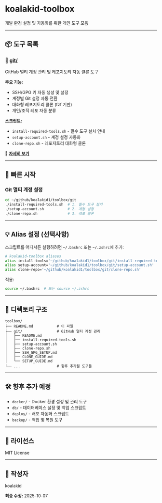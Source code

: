 # koalakid-toolbox

개발 환경 설정 및 자동화를 위한 개인 도구 모음

---

## 📦 도구 목록

### 🔧 [git/](git/)
GitHub 멀티 계정 관리 및 레포지토리 자동 클론 도구

**주요 기능:**
- SSH/GPG 키 자동 생성 및 설정
- 계정별 Git 설정 자동 전환
- 대화형 레포지토리 클론 (fzf 기반)
- 개인/조직 레포 자동 분류

**스크립트:**
- `install-required-tools.sh` - 필수 도구 설치 안내
- `setup-account.sh` - 계정 설정 자동화
- `clone-repo.sh` - 레포지토리 대화형 클론

**📖 [자세히 보기](git/README.md)**

---

## 🚀 빠른 시작

### Git 멀티 계정 설정
```bash
cd ~/github/koalakid1/toolbox/git
./install-required-tools.sh  # 1. 필수 도구 설치
./setup-account.sh           # 2. 계정 설정
./clone-repo.sh              # 3. 레포 클론
```

---

## 💡 Alias 설정 (선택사항)

스크립트를 어디서든 실행하려면 `~/.bashrc` 또는 `~/.zshrc`에 추가:

```bash
# koalakid-toolbox aliases
alias install-tools='~/github/koalakid1/toolbox/git/install-required-tools.sh'
alias setup-account='~/github/koalakid1/toolbox/git/setup-account.sh'
alias clone-repo='~/github/koalakid1/toolbox/git/clone-repo.sh'
```

적용:
```bash
source ~/.bashrc  # 또는 source ~/.zshrc
```

---

## 📂 디렉토리 구조

```
toolbox/
├── README.md           # 이 파일
├── git/                # GitHub 멀티 계정 관리
│   ├── README.md
│   ├── install-required-tools.sh
│   ├── setup-account.sh
│   ├── clone-repo.sh
│   ├── SSH_GPG_SETUP.md
│   ├── CLONE_GUIDE.md
│   └── SETUP_GUIDE.md
└── ...                 # 향후 추가될 도구들
```

---

## 🛠️ 향후 추가 예정

- `docker/` - Docker 환경 설정 및 관리 도구
- `db/` - 데이터베이스 설정 및 백업 스크립트
- `deploy/` - 배포 자동화 스크립트
- `backup/` - 백업 및 복원 도구

---

## 📝 라이선스

MIT License

---

## 👤 작성자

koalakid

**최종 수정:** 2025-10-07
